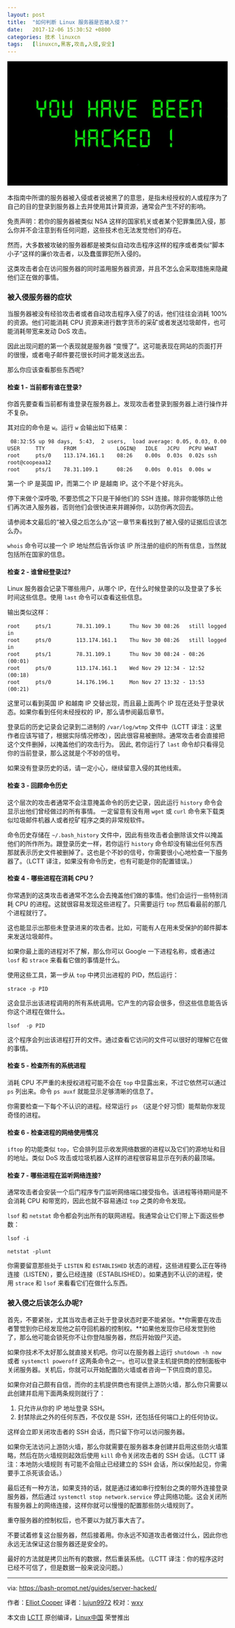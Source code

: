 ```yaml
---
layout: post
title:	"如何判断 Linux 服务器是否被入侵？"
date:	2017-12-06 15:30:52 +0800 
categories:	技术 linuxcn 
tags:	[linuxcn,黑客,攻击,入侵,安全]
---
```



![](/Asserts/Images/album/201712/06/153011mrmc4foxd70sowxr.jpg)


本指南中所谓的服务器被入侵或者说被黑了的意思，是指未经授权的人或程序为了自己的目的登录到服务器上去并使用其计算资源，通常会产生不好的影响。


免责声明：若你的服务器被类似 NSA 这样的国家机关或者某个犯罪集团入侵，那么你并不会注意到有任何问题，这些技术也无法发觉他们的存在。


然而，大多数被攻破的服务器都是被类似自动攻击程序这样的程序或者类似“脚本小子”这样的廉价攻击者，以及蠢蛋罪犯所入侵的。


这类攻击者会在访问服务器的同时滥用服务器资源，并且不怎么会采取措施来隐藏他们正在做的事情。


### 被入侵服务器的症状


当服务器被没有经验攻击者或者自动攻击程序入侵了的话，他们往往会消耗 100% 的资源。他们可能消耗 CPU 资源来进行数字货币的采矿或者发送垃圾邮件，也可能消耗带宽来发动 DoS 攻击。


因此出现问题的第一个表现就是服务器 “变慢了”。这可能表现在网站的页面打开的很慢，或者电子邮件要花很长时间才能发送出去。


那么你应该查看那些东西呢?


#### 检查 1 - 当前都有谁在登录?


你首先要查看当前都有谁登录在服务器上。发现攻击者登录到服务器上进行操作并不复杂。


其对应的命令是 `w`。运行 `w` 会输出如下结果：



```
 08:32:55 up 98 days,  5:43,  2 users,  load average: 0.05, 0.03, 0.00
USER     TTY      FROM             LOGIN@   IDLE   JCPU   PCPU WHAT
root     pts/0    113.174.161.1    08:26    0.00s  0.03s  0.02s ssh root@coopeaa12
root     pts/1    78.31.109.1      08:26    0.00s  0.01s  0.00s w

```

第一个 IP 是英国 IP，而第二个 IP 是越南 IP。这个不是个好兆头。


停下来做个深呼吸, 不要恐慌之下只是干掉他们的 SSH 连接。除非你能够防止他们再次进入服务器，否则他们会很快进来并踢掉你，以防你再次回去。


请参阅本文最后的“被入侵之后怎么办”这一章节来看找到了被入侵的证据后应该怎么办。


`whois` 命令可以接一个 IP 地址然后告诉你该 IP 所注册的组织的所有信息，当然就包括所在国家的信息。


#### 检查 2 - 谁曾经登录过?


Linux 服务器会记录下哪些用户，从哪个 IP，在什么时候登录的以及登录了多长时间这些信息。使用 `last` 命令可以查看这些信息。


输出类似这样：



```
root     pts/1        78.31.109.1      Thu Nov 30 08:26   still logged in
root     pts/0        113.174.161.1    Thu Nov 30 08:26   still logged in
root     pts/1        78.31.109.1      Thu Nov 30 08:24 - 08:26  (00:01)
root     pts/0        113.174.161.1    Wed Nov 29 12:34 - 12:52  (00:18)
root     pts/0        14.176.196.1     Mon Nov 27 13:32 - 13:53  (00:21)

```

这里可以看到英国 IP 和越南 IP 交替出现，而且最上面两个 IP 现在还处于登录状态。如果你看到任何未经授权的 IP，那么请参阅最后章节。


登录后的历史记录会记录到二进制的 `/var/log/wtmp` 文件中（LCTT 译注：这里作者应该写错了，根据实际情况修改），因此很容易被删除。通常攻击者会直接把这个文件删掉，以掩盖他们的攻击行为。 因此, 若你运行了 `last` 命令却只看得见你的当前登录，那么这就是个不妙的信号。


如果没有登录历史的话，请一定小心，继续留意入侵的其他线索。


#### 检查 3 - 回顾命令历史


这个层次的攻击者通常不会注意掩盖命令的历史记录，因此运行 `history` 命令会显示出他们曾经做过的所有事情。 一定留意有没有用 `wget` 或 `curl` 命令来下载类似垃圾邮件机器人或者挖矿程序之类的非常规软件。


命令历史存储在 `~/.bash_history` 文件中，因此有些攻击者会删除该文件以掩盖他们的所作所为。跟登录历史一样，若你运行 `history` 命令却没有输出任何东西那就表示历史文件被删掉了。这也是个不妙的信号，你需要很小心地检查一下服务器了。（LCTT 译注，如果没有命令历史，也有可能是你的配置错误。）


#### 检查 4 - 哪些进程在消耗 CPU？


你常遇到的这类攻击者通常不怎么会去掩盖他们做的事情。他们会运行一些特别消耗 CPU 的进程。这就很容易发现这些进程了。只需要运行 `top` 然后看最前的那几个进程就行了。


这也能显示出那些未登录进来的攻击者。比如，可能有人在用未受保护的邮件脚本来发送垃圾邮件。


如果你最上面的进程对不了解，那么你可以 Google 一下进程名称，或者通过 `losf` 和 `strace` 来看看它做的事情是什么。


使用这些工具，第一步从 `top` 中拷贝出进程的 PID，然后运行：



```
strace -p PID

```

这会显示出该进程调用的所有系统调用。它产生的内容会很多，但这些信息能告诉你这个进程在做什么。



```
lsof  -p PID

```

这个程序会列出该进程打开的文件。通过查看它访问的文件可以很好的理解它在做的事情。


#### 检查 5 - 检查所有的系统进程


消耗 CPU 不严重的未授权进程可能不会在 `top` 中显露出来，不过它依然可以通过 `ps` 列出来。命令 `ps auxf` 就能显示足够清晰的信息了。


你需要检查一下每个不认识的进程。经常运行 `ps` （这是个好习惯）能帮助你发现奇怪的进程。


#### 检查 6 - 检查进程的网络使用情况


`iftop` 的功能类似 `top`，它会排列显示收发网络数据的进程以及它们的源地址和目的地址。类似 DoS 攻击或垃圾机器人这样的进程很容易显示在列表的最顶端。


#### 检查 7 - 哪些进程在监听网络连接?


通常攻击者会安装一个后门程序专门监听网络端口接受指令。该进程等待期间是不会消耗 CPU 和带宽的，因此也就不容易通过 `top` 之类的命令发现。


`lsof` 和 `netstat` 命令都会列出所有的联网进程。我通常会让它们带上下面这些参数：



```
lsof -i

```


```
netstat -plunt

```

你需要留意那些处于 `LISTEN` 和 `ESTABLISHED` 状态的进程，这些进程要么正在等待连接（LISTEN），要么已经连接（ESTABLISHED）。如果遇到不认识的进程，使用 `strace` 和 `lsof` 来看看它们在做什么东西。


### 被入侵之后该怎么办呢?


首先，不要紧张，尤其当攻击者正处于登录状态时更不能紧张。**你需要在攻击者警觉到你已经发现他之前夺回机器的控制权。**如果他发现你已经发觉到他了，那么他可能会锁死你不让你登陆服务器，然后开始毁尸灭迹。


如果你技术不太好那么就直接关机吧。你可以在服务器上运行 `shutdown -h now` 或者 `systemctl poweroff` 这两条命令之一。也可以登录主机提供商的控制面板中关闭服务器。关机后，你就可以开始配置防火墙或者咨询一下供应商的意见。


如果你对自己颇有自信，而你的主机提供商也有提供上游防火墙，那么你只需要以此创建并启用下面两条规则就行了：


1. 只允许从你的 IP 地址登录 SSH。
2. 封禁除此之外的任何东西，不仅仅是 SSH，还包括任何端口上的任何协议。


这样会立即关闭攻击者的 SSH 会话，而只留下你可以访问服务器。


如果你无法访问上游防火墙，那么你就需要在服务器本身创建并启用这些防火墙策略，然后在防火墙规则起效后使用 `kill` 命令关闭攻击者的 SSH 会话。（LCTT 译注：本地防火墙规则 有可能不会阻止已经建立的 SSH 会话，所以保险起见，你需要手工杀死该会话。）


最后还有一种方法，如果支持的话，就是通过诸如串行控制台之类的带外连接登录服务器，然后通过 `systemctl stop network.service` 停止网络功能。这会关闭所有服务器上的网络连接，这样你就可以慢慢的配置那些防火墙规则了。


重夺服务器的控制权后，也不要以为就万事大吉了。


不要试着修复这台服务器，然后接着用。你永远不知道攻击者做过什么，因此你也永远无法保证这台服务器还是安全的。


最好的方法就是拷贝出所有的数据，然后重装系统。（LCTT 译注：你的程序这时已经不可信了，但是数据一般来说没问题。）




---


via: <https://bash-prompt.net/guides/server-hacked/>


作者：[Elliot Cooper](https://bash-prompt.net) 译者：[lujun9972](https://github.com/lujun9972) 校对：[wxy](https://github.com/wxy)


本文由 [LCTT](https://github.com/LCTT/TranslateProject) 原创编译，[Linux中国](https://linux.cn/) 荣誉推出
